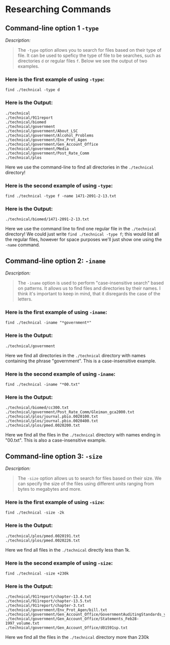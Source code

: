 # Researching Commands
## Command-line option 1 `-type` 
*Description:*
> The `-type` option allows you to search for files based on their type of file. It can be used to speficy the type of file to be searches, such as directories `d` or regular files `f`. Below we see the output of two examples. 


### **Here is the first example of using `-type`:**
```
find ./technical -type d
```
### **Here is the Output:**
```
./technical
./technical/911report
./technical/biomed
./technical/government
./technical/government/About_LSC
./technical/government/Alcohol_Problems
./technical/government/Env_Prot_Agen
./technical/government/Gen_Account_Office
./technical/government/Media
./technical/government/Post_Rate_Comm
./technical/plos
```
Here we use the command-line to find all directories in the `./technical` directory! 


### **Here is the second example of using `-type`:**
```
find ./technical -type f -name 1471-2091-2-13.txt
```
### **Here is the Output:**
```
./technical/biomed/1471-2091-2-13.txt 
```
Here we use the command line to find one regular file in the `./technical` directory! We could just write `find ./technical -type f`; this would list all the regular files, however for space purposes we'll just show one using the `-name` command. 


## Command-line option 2: `-iname`
*Description:*
> The `-iname` option is used to perform "case-insensitive search" based on patterns. It allows us to find files and directories by their names. I think it's important to keep in mind, that it disregards the case of the letters. 

### **Here is the first example of using `-iname`:**
```
find ./technical -iname "*government*"
```
### **Here is the Output:**
```
./technical/government
``` 
Here we find all directories in the `./technical` directory with names containing the phrase "government". This is a case-insensitive example. 


### **Here is the second example of using `-iname`:**
```
find ./technical -iname "*00.txt"
```
### **Here is the Output:**
```
./technical/biomed/cc300.txt
./technical/government/Post_Rate_Comm/Gleiman_gca2000.txt      
./technical/plos/journal.pbio.0020100.txt
./technical/plos/journal.pbio.0020400.txt
./technical/plos/pmed.0020200.txt
``` 
Here we find all the files in the `./technical` directory with names ending in "00.txt". This is also a case-insensitive example. 



## Command-line option 3: `-size`
*Description:*
> The `-size` option allows us to search for files based on their size. We can specify the size of the files using different units ranging from bytes to megabytes and more. 

### **Here is the first example of using `-size`:**
```
find ./technical -size -2k
```
### **Here is the Output:**
```
./technical/plos/pmed.0020191.txt
./technical/plos/pmed.0020226.txt
``` 
Here we find all files in the `./technical` directly less than 1k.  


### **Here is the second example of using `-size`:**
```
find ./technical -size +230k
```
### **Here is the Output:**
```
./technical/911report/chapter-13.4.txt
./technical/911report/chapter-13.5.txt
./technical/911report/chapter-3.txt
./technical/government/Env_Prot_Agen/bill.txt
./technical/government/Gen_Account_Office/GovernmentAuditingStandards_yb2002ed.txt
./technical/government/Gen_Account_Office/Statements_Feb28-1997_volume.txt
./technical/government/Gen_Account_Office/d01591sp.txt
``` 
Here we find all the files in the `./technical` directory more than 230k



